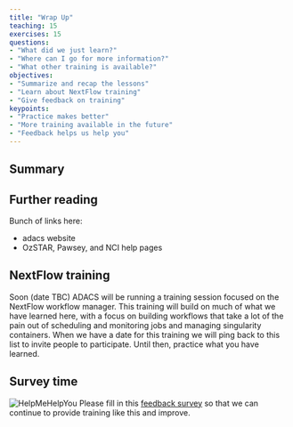 ```yaml
---
title: "Wrap Up"
teaching: 15
exercises: 15
questions:
- "What did we just learn?"
- "Where can I go for more information?"
- "What other training is available?"
objectives:
- "Summarize and recap the lessons"
- "Learn about NextFlow training"
- "Give feedback on training"
keypoints:
- "Practice makes better"
- "More training available in the future"
- "Feedback helps us help you"
---
```


## Summary

## Further reading
Bunch of links here:
- adacs website
- OzSTAR, Pawsey, and NCI help pages

## NextFlow training
Soon (date TBC) ADACS will be running a training session focused on the NextFlow workflow manager.
This training will build on much of what we have learned here, with a focus on building workflows that take a lot of the pain out of scheduling and monitoring jobs and managing singularity containers.
When we have a date for this training we will ping back to this list to invite people to participate.
Until then, practice what you have learned.

## Survey time
![HelpMeHelpYou](http://1.bp.blogspot.com/-EY_A8FaK1Tc/U03Q4RFLQxI/AAAAAAAAB2U/Z4qjBwmfbEw/s1600/help-me-help-you-gif.gif)
Please fill in this [feedback survey](#TODO) so that we can continue to provide training like this and improve.